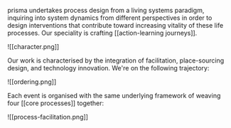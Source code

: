 prisma undertakes process design from a living systems paradigm, inquiring into system dynamics from different perspectives in order to design interventions that contribute toward increasing vitality of these life processes. Our speciality is crafting [[action-learning journeys]].

![[character.png]]

Our work is characterised by the integration of facilitation, place-sourcing design, and technology innovation. We're on the following trajectory:

![[ordering.png]]

Each event is organised with the same underlying framework of weaving four [[core processes]] together: 

![[process-facilitation.png]]